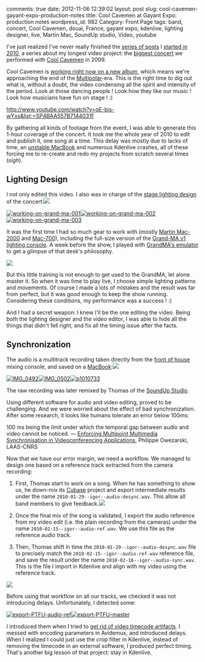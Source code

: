 comments: true
date: 2012-11-06 12:39:02
layout: post
slug: cool-cavemen-gayant-expo-production-notes
title: Cool Cavemen at Gayant Expo: production notes
wordpress_id: 982
Category: Front Page
tags: band, concert, Cool Cavemen, douai, France, gayant expo, kdenlive, lighting designer, live, Martin Mac, SoundUp studio, Video, youtube

I've just realized I've never really finished the [series of posts](http://kevin.deldycke.com/tag/gayant-expo/) I [started in 2010](http://kevin.deldycke.com/2010/01/cool-cavemen-live-gayant-expo-first-video-released/), a series about my longest video project: the [biggest concert](http://coolcavemen.com/2009/concert-a-gayant-expo-les-photos/) we performed with [Cool Cavemen](http://coolcavemen.com) in 2009.

Cool Cavemen is [working right now on a new album](http://coolcavemen.com/2011/le-grand-retour/), which means we're approaching the end of the [Multipolar](http://coolcavemen.bandcamp.com/album/multipolar)-era. This is the right time to dig out what is, without a doubt, the video condensing all the spirit and intensity of the period. Look at those dancing people ! Look how they like our music ! Look how musicians have fun on stage ! :)

http://www.youtube.com/watch?v=qE-bis-wYxs&list;=SP4BAA557B7144031F

By gathering all kinds of footage from the event, I was able to generate this 1-hour coverage of the concert. It took me the whole year of 2010 to edit and publish it, one song at a time. This delay was mostly due to lacks of time, an [unstable MacBook](http://kevin.deldycke.com/2009/12/macosx-is-irritating/comment-page-1/#comment-8006) and numerous Kdenlive crashes, all of these forcing me to re-create and redo my projects from scratch several times (_sigh_).




## Lighting Design



I not only edited this video. I also was in charge of the [stage lighting design](http://www.amazon.com/s/?_encoding=UTF8&camp=1789&creative=390957&field-keywords=Stage%20Lighting%20Design&linkCode=ur2&rh=i%3Aaps%2Ck%3AStage%20Lighting%20Design&tag=kevideld-20&url=search-alias%3Daps) of the concert:![](https://www.assoc-amazon.com/e/ir?t=kevideld-20&l=ur2&o=1)

[![working-on-grand-ma-001](http://kevin.deldycke.com/wp-content/uploads/2012/09/working-on-grand-ma-001-150x150.jpg)](http://kevin.deldycke.com/wp-content/uploads/2012/09/working-on-grand-ma-001.jpg)[![working-on-grand-ma-002](http://kevin.deldycke.com/wp-content/uploads/2012/09/working-on-grand-ma-002-150x150.jpg)](http://kevin.deldycke.com/wp-content/uploads/2012/09/working-on-grand-ma-002.jpg)[![working-on-grand-ma-003](http://kevin.deldycke.com/wp-content/uploads/2012/09/working-on-grand-ma-003-150x150.jpg)](http://kevin.deldycke.com/wp-content/uploads/2012/09/working-on-grand-ma-003.jpg)




It was the first time I had so much gear to work with (mostly [Martin Mac-2000](http://www.martin.com/product/product.asp?product=mac2000profile) and [Mac-700](http://martin.com/product/product.asp?product=mac700profile)), including the full-size version of the [Grand-MA v1 lighting console](http://en.audiofanzine.com/automatic-lighting-console/ma-lighting/GrandMA-Fullsize/). A week before the show, I played with [GrandMA's emulator](http://www.malighting.com/en/products/control/grandma-onpc.html) to get a glimpse of that desk's philosophy.

[![](http://kevin.deldycke.com/wp-content/uploads/2012/10/grand-ma-onpc-simulation-469x288.png)](http://kevin.deldycke.com/wp-content/uploads/2012/10/grand-ma-onpc-simulation.png)

But this little training is not enough to get used to the GrandMA, let alone master it. So when it was time to play live, I choose simple lighting patterns and movements. Of course I made a lots of mistakes and the result was far from perfect, but it was good enough to keep the show running. Considering these conditions, my performance was a success ! :)

And I had a secret weapon: I knew I'll be the one editing the video. Being both the lighting designer and the video editor, I was able to hide all the things that didn't fell right, and fix all the timing issue after the facts.




## Synchronization



The audio is a multitrack recording taken directly from the [front of house](http://en.wikipedia.org/wiki/Front_of_House) mixing console, and saved on a [MacBook](http://www.amazon.com/s/?_encoding=UTF8&camp=1789&creative=390957&field-keywords=apple%20macbook&linkCode=ur2&rh=i%3Aaps%2Ck%3Aapple%20macbook&tag=kevideld-20&url=search-alias%3Daps):![](https://www.assoc-amazon.com/e/ir?t=kevideld-20&l=ur2&o=1)

[![IMG_0492](http://kevin.deldycke.com/wp-content/uploads/2012/09/IMG_0492-150x150.jpg)](http://kevin.deldycke.com/wp-content/uploads/2012/09/IMG_0492.jpg)[![IMG_0502](http://kevin.deldycke.com/wp-content/uploads/2012/09/IMG_0502-150x150.jpg)](http://kevin.deldycke.com/wp-content/uploads/2012/09/IMG_0502.jpg)[![p1010733](http://kevin.deldycke.com/wp-content/uploads/2012/09/p1010733-150x150.jpg)](http://kevin.deldycke.com/wp-content/uploads/2012/09/p1010733.jpg)




The raw recording was later remixed by Thomas of the [SoundUp Studio](http://soundupstudio.com/).

Using different software for audio and video editing, proved to be challenging. And we were worried about the effect of bad synchronization. After some research, it looks like humans tolerate an error below 100ms:


>
100 ms being the limit under which the temporal gap between audio and video cannot be noticed.
— [Enforcing Multipoint Multimedia Synchronisation in Videoconferencing Applications](http://books.google.fr/books?id=3IdKbKOxZL4C&pg=PA69&lpg=PA69), Philippe Owezarski, LAAS-CNRS




Now that we have our error margin, we need a workflow. We managed to design one based on a reference track extracted from the camera recording:




  1. First, Thomas start to work on a song. When he has something to show us, he down-mix its [Cubase](http://www.amazon.com/s/?_encoding=UTF8&camp=1789&creative=390957&field-keywords=Steinberg%20Cubase&linkCode=ur2&rh=i%3Aaps%2Ck%3ASteinberg%20Cubase&tag=kevideld-20&url=search-alias%3Daps) project and export intermediate results under the name `2010-01-29--igor--audio-desync.wav`. This allow all band members to give feedback.![](https://www.assoc-amazon.com/e/ir?t=kevideld-20&l=ur2&o=1)


  2. Once the final mix of the song is validated, I export the audio reference from my video edit (i.e. the plain recording from the cameras) under the name `2010-02-15--igor--audio-ref.wav`. We use this file as the reference audio track.


  3. Then, Thomas shift in time the `2010-01-29--igor--audio-desync.wav` file to precisely match the `2010-02-15--igor--audio-ref.wav` reference file, and save the result under the name `2010-02-16--igor--audio-sync.wav`. This is the file I import in Kdenlive and align with my video using the reference track.



[![](http://kevin.deldycke.com/wp-content/uploads/2012/11/kdenlive-fusion-timeline-460x288.png)](http://kevin.deldycke.com/wp-content/uploads/2012/11/kdenlive-fusion-timeline.png)

Before using that workflow on all our tracks, we checked it was not introducing delays. Unfortunately, I detected some:

[![export-PTFU-audio-ref](http://kevin.deldycke.com/wp-content/uploads/2012/10/export-PTFU-audio-ref-150x150.png)](http://kevin.deldycke.com/wp-content/uploads/2012/10/export-PTFU-audio-ref.png)[![export-PTFU-master](http://kevin.deldycke.com/wp-content/uploads/2012/10/export-PTFU-master-150x150.png)](http://kevin.deldycke.com/wp-content/uploads/2012/10/export-PTFU-master.png)




I introduced them when I tried to [get rid of video timecode artifacts](http://kevin.deldycke.com/2010/01/remove-videotape-timecode/). I messed with encoding parameters in Avidemux, and introduced delays. When I realized I could just use the crop filter in Kdenlive, instead of removing the timecode in an external software, I produced perfect timing. That's another big lesson of that project: stay in Kdenlive.
